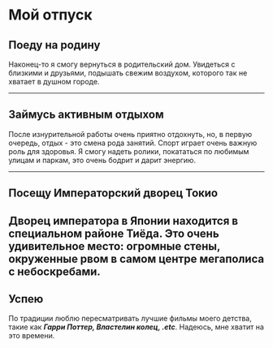 # Мой отпуск

## Поеду на родину
Наконец-то я смогу вернуться в родительский дом. Увидеться с близкими и друзьями, подышать свежим воздухом, которого так не хватает в душном городе.

---
## Займусь активным отдыхом
После изнурительной работы очень приятно отдохнуть, но, в первую очередь, отдых - это смена рода занятий. Спорт играет очень важную роль для здоровья. Я смогу надеть ролики, покататься по любимым улицам и паркам, это очень бодрит и дарит энергию.

---
## Посещу **__Императорский дворец Токио__**
Дворец императора в Японии находится в специальном районе **__Тиёда__**. Это очень удивительное место: огромные стены, окруженные рвом в самом центре мегаполиса с небоскребами.
---
## Успею
По традиции люблю пересматривать лучшие фильмы моего детства, такие как *__Гарри Поттер, Властелин колец, .etc__*. Надеюсь, мне хватит на это времени.